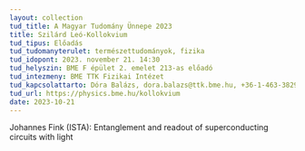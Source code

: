 ```yaml
---
layout: collection
tud_title: A Magyar Tudomány Ünnepe 2023
title: Szilárd Leó-Kollokvium
tud_tipus: Előadás
tud_tudomanyterulet: természettudományok, fizika
tud_idopont: 2023. november 21. 14:30
tud_helyszin: BME F épület 2. emelet 213-as előadó
tud_intezmeny: BME TTK Fizikai Intézet
tud_kapcsolattarto: Dóra Balázs, dora.balazs@ttk.bme.hu, +36-1-463-3829
tud_url: https://physics.bme.hu/kollokvium
date: 2023-10-21
---
```

Johannes Fink (ISTA): Entanglement and readout of superconducting circuits with light